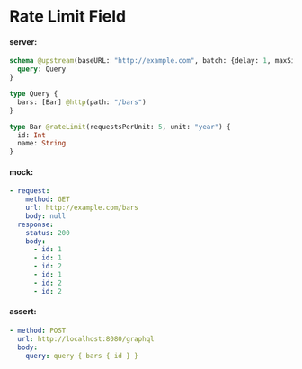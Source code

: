 # Rate Limit Field

#### server:

```graphql
schema @upstream(baseURL: "http://example.com", batch: {delay: 1, maxSize: 1000}) {
  query: Query
}

type Query {
  bars: [Bar] @http(path: "/bars")
}

type Bar @rateLimit(requestsPerUnit: 5, unit: "year") {
  id: Int
  name: String
}
```

#### mock:

```yml
- request:
    method: GET
    url: http://example.com/bars
    body: null
  response:
    status: 200
    body:
      - id: 1
      - id: 1
      - id: 2
      - id: 1
      - id: 2
      - id: 2
```

#### assert:

```yml
- method: POST
  url: http://localhost:8080/graphql
  body:
    query: query { bars { id } }
```
